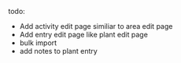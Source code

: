 todo:

- Add activity edit page similiar to area edit page
- Add entry edit page like plant edit page
- bulk import
- add notes to plant entry
